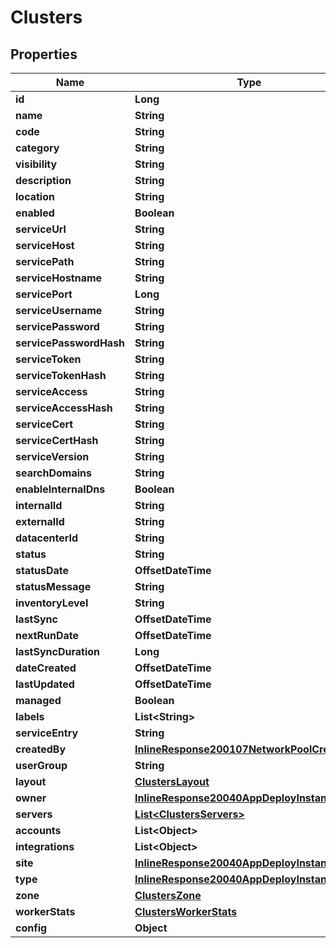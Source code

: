 

# Clusters

## Properties

Name | Type | Description | Notes
------------ | ------------- | ------------- | -------------
**id** | **Long** |  |  [optional]
**name** | **String** |  |  [optional]
**code** | **String** |  |  [optional]
**category** | **String** |  |  [optional]
**visibility** | **String** |  |  [optional]
**description** | **String** |  |  [optional]
**location** | **String** |  |  [optional]
**enabled** | **Boolean** |  |  [optional]
**serviceUrl** | **String** |  |  [optional]
**serviceHost** | **String** |  |  [optional]
**servicePath** | **String** |  |  [optional]
**serviceHostname** | **String** |  |  [optional]
**servicePort** | **Long** |  |  [optional]
**serviceUsername** | **String** |  |  [optional]
**servicePassword** | **String** |  |  [optional]
**servicePasswordHash** | **String** |  |  [optional]
**serviceToken** | **String** |  |  [optional]
**serviceTokenHash** | **String** |  |  [optional]
**serviceAccess** | **String** |  |  [optional]
**serviceAccessHash** | **String** |  |  [optional]
**serviceCert** | **String** |  |  [optional]
**serviceCertHash** | **String** |  |  [optional]
**serviceVersion** | **String** |  |  [optional]
**searchDomains** | **String** |  |  [optional]
**enableInternalDns** | **Boolean** |  |  [optional]
**internalId** | **String** |  |  [optional]
**externalId** | **String** |  |  [optional]
**datacenterId** | **String** |  |  [optional]
**status** | **String** |  |  [optional]
**statusDate** | **OffsetDateTime** |  |  [optional]
**statusMessage** | **String** |  |  [optional]
**inventoryLevel** | **String** |  |  [optional]
**lastSync** | **OffsetDateTime** |  |  [optional]
**nextRunDate** | **OffsetDateTime** |  |  [optional]
**lastSyncDuration** | **Long** |  |  [optional]
**dateCreated** | **OffsetDateTime** |  |  [optional]
**lastUpdated** | **OffsetDateTime** |  |  [optional]
**managed** | **Boolean** |  |  [optional]
**labels** | **List&lt;String&gt;** |  |  [optional]
**serviceEntry** | **String** |  |  [optional]
**createdBy** | [**InlineResponse200107NetworkPoolCreatedBy**](InlineResponse200107NetworkPoolCreatedBy.md) |  |  [optional]
**userGroup** | **String** |  |  [optional]
**layout** | [**ClustersLayout**](ClustersLayout.md) |  |  [optional]
**owner** | [**InlineResponse20040AppDeployInstance**](InlineResponse20040AppDeployInstance.md) |  |  [optional]
**servers** | [**List&lt;ClustersServers&gt;**](ClustersServers.md) |  |  [optional]
**accounts** | **List&lt;Object&gt;** |  |  [optional]
**integrations** | **List&lt;Object&gt;** |  |  [optional]
**site** | [**InlineResponse20040AppDeployInstance**](InlineResponse20040AppDeployInstance.md) |  |  [optional]
**type** | [**InlineResponse20040AppDeployInstance**](InlineResponse20040AppDeployInstance.md) |  |  [optional]
**zone** | [**ClustersZone**](ClustersZone.md) |  |  [optional]
**workerStats** | [**ClustersWorkerStats**](ClustersWorkerStats.md) |  |  [optional]
**config** | **Object** |  |  [optional]



